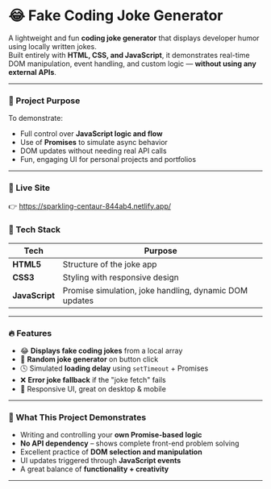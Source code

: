 # 😂 Fake Coding Joke Generator

A lightweight and fun **coding joke generator** that displays developer humor using locally written jokes.  
Built entirely with **HTML, CSS, and JavaScript**, it demonstrates real-time DOM manipulation, event handling, and custom logic — **without using any external APIs**.

---

### 🎯 Project Purpose

To demonstrate:
- Full control over **JavaScript logic and flow**
- Use of **Promises** to simulate async behavior
- DOM updates without needing real API calls
- Fun, engaging UI for personal projects and portfolios

---

### 🔗 Live Site
👉 https://sparkling-centaur-844ab4.netlify.app/

### 🔧 Tech Stack

| Tech | Purpose |
|------|---------|
| **HTML5** | Structure of the joke app |
| **CSS3**  | Styling with responsive design |
| **JavaScript** | Promise simulation, joke handling, dynamic DOM updates |

---

### 🔥 Features

- 😂 **Displays fake coding jokes** from a local array
- 🔁 **Random joke generator** on button click
- 🕓 Simulated **loading delay** using `setTimeout` + Promises
- ❌ **Error joke fallback** if the "joke fetch" fails
- 📱 Responsive UI, great on desktop & mobile

---

### 🧠 What This Project Demonstrates

- Writing and controlling your **own Promise-based logic**
- **No API dependency** – shows complete front-end problem solving
- Excellent practice of **DOM selection and manipulation**
- UI updates triggered through **JavaScript events**
- A great balance of **functionality + creativity**

---



